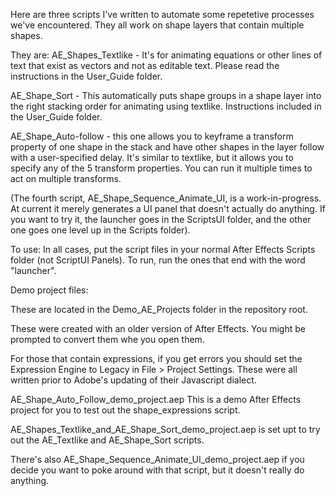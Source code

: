 Here are three scripts I've written to automate some repetetive processes we've encountered. They all work on shape layers that contain multiple shapes.

They are:
AE_Shapes_Textlike - It's for animating equations or other lines of text that exist as vectors and not as editable text. Please read the instructions in the User_Guide folder.

AE_Shape_Sort - This automatically puts shape groups in a shape layer into the right stacking order for animating using textlike. Instructions included in the User_Guide folder.

AE_Shape_Auto-follow - this one allows you to keyframe a transform property of one shape in the stack and have other shapes in the layer follow with a user-specified delay. It's similar to textlike, but it allows you to specify any of the 5 transform properties. You can run it multiple times to act on multiple transforms.

(The fourth script, AE_Shape_Sequence_Animate_UI, is a work-in-progress. At current it merely generates a UI panel that doesn't actually do anything. If you want to try it, the launcher goes in the ScriptsUI folder, and the other one goes one level up in the Scripts folder).

To use:
In all cases, put the script files in your normal After Effects Scripts folder (not ScriptUI Panels). To run, run the ones that end with the word "launcher".

Demo project files:

These are located in the Demo_AE_Projects folder in the repository root.

These were created with an older version of After Effects. You might be prompted to convert them whe you open them.

For those that contain expressions, if you get errors you should set the Expression Engine to Legacy in File > Project Settings. These were all written prior to Adobe's updating of their Javascript dialect.

AE_Shape_Auto_Follow_demo_project.aep This is a demo After Effects project for you to test out the shape_expressions script.

AE_Shapes_Textlike_and_AE_Shape_Sort_demo_project.aep is set upt to try out the AE_Textlike and AE_Shape_Sort scripts.

There's also AE_Shape_Sequence_Animate_UI_demo_project.aep if you decide you want to poke around with that script, but it doesn't really do anything.